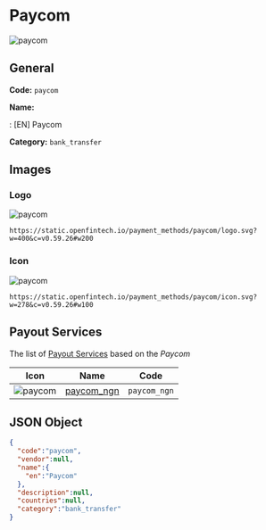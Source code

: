 
# Paycom 
![paycom](https://static.openfintech.io/payment_methods/paycom/logo.svg?w=400&c=v0.59.26#w200)  

## General 
**Code:** `paycom` 
 
**Name:** 
 
:	[EN] Paycom 
 
**Category:** `bank_transfer` 
 

## Images 

### Logo 
![paycom](https://static.openfintech.io/payment_methods/paycom/logo.svg?w=400&c=v0.59.26#w200)  

```
https://static.openfintech.io/payment_methods/paycom/logo.svg?w=400&c=v0.59.26#w200
```  

### Icon 
![paycom](https://static.openfintech.io/payment_methods/paycom/icon.svg?w=278&c=v0.59.26#w100)  

```
https://static.openfintech.io/payment_methods/paycom/icon.svg?w=278&c=v0.59.26#w100
```  

## Payout Services 
 
The list of [Payout Services](/payout-services/) based on the _Paycom_ 

|Icon|Name|Code| 
|:---:|:---:|:---:| 
|![paycom](https://static.openfintech.io/payout_methods/paycom/icon.svg?w=278&c=v0.59.26#w40) |[paycom_ngn](/payout-services/paycom_ngn/)|`paycom_ngn`| 
 

## JSON Object 

```json
{
  "code":"paycom",
  "vendor":null,
  "name":{
    "en":"Paycom"
  },
  "description":null,
  "countries":null,
  "category":"bank_transfer"
}
```  
